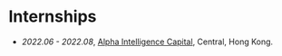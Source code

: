 <span class='anchor' id='internships'></span>
# Internships
- *2022.06 - 2022.08*, [Alpha Intelligence Capital](https://aicapital.ai/index.html), Central, Hong Kong.